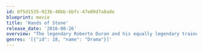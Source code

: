 ```yaml
---
id: 6f5d1535-923b-40bb-bbfc-47e09d7a8ade
blueprint: movie
title: 'Hands of Stone'
release_date: '2016-08-26'
overview: "The legendary Roberto Duran and his equally legendary trainer Ray Arcel change each other's lives."
genres: '[{"id": 18, "name": "Drama"}]'
---
```

